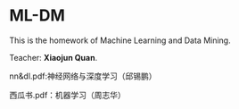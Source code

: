 # ML-DM
This is the homework of Machine Learning and Data Mining.

Teacher: **Xiaojun Quan**.

nn&dl.pdf:神经网络与深度学习（邱锡鹏）

西瓜书.pdf：机器学习（周志华）
